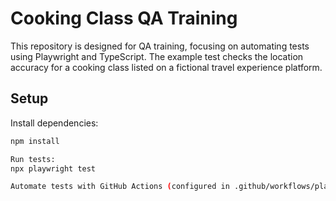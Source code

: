 # Cooking Class QA Training

This repository is designed for QA training, focusing on automating tests using Playwright and TypeScript. The example test checks the location accuracy for a cooking class listed on a fictional travel experience platform.

## Setup

Install dependencies:
   ```bash
   npm install

Run tests:
npx playwright test

Automate tests with GitHub Actions (configured in .github/workflows/playwright-tests.yml).

